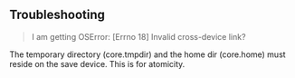 Troubleshooting
---------------

> I am getting OSError: [Errno 18] Invalid cross-device link?

The temporary directory (core.tmpdir) and the home dir (core.home) must
reside on the save device. This is for atomicity.
